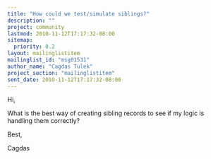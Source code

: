 ```yaml
---
title: "How could we test/simulate siblings?"
description: ""
project: community
lastmod: 2010-11-12T17:17:32-08:00
sitemap:
  priority: 0.2
layout: mailinglistitem
mailinglist_id: "msg01531"
author_name: "Cagdas Tulek"
project_section: "mailinglistitem"
sent_date: 2010-11-12T17:17:32-08:00
---
```



Hi,

What is the best way of creating sibling records to see if my logic is
handling them correctly?

Best,

Cagdas

